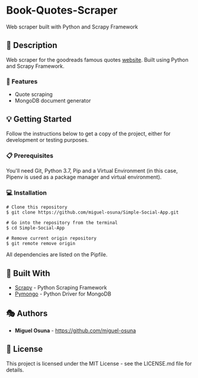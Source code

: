 # Book-Quotes-Scraper
Web scraper built with Python and Scrapy Framework

## :book: Description
Web scraper for the goodreads famous quotes [website](https://www.goodreads.com/quotes). Built using Python and Scrapy Framework. 

### :dart: Features
- Quote scraping
- MongoDB document generator

## :bulb: Getting Started
Follow the instructions below to get a copy of the project, either for development or testing purposes.

### :clipboard: Prerequisites
You'll need Git, Python 3.7, Pip and a Virtual Environment (in this case, Pipenv is used as a package manager and virtual environment).

### :computer: Installation
```
# Clone this repository
$ git clone https://github.com/miguel-osuna/Simple-Social-App.git

# Go into the repository from the terminal
$ cd Simple-Social-App

# Remove current origin repository
$ git remote remove origin
```

All dependencies are listed on the Pipfile.

## :wrench: Built With
- [Scrapy](https://scrapy.org/) - Python Scraping Framework
- [Pymongo]() - Python Driver for MongoDB

## :performing_arts: Authors

- **Miguel Osuna** - https://github.com/miguel-osuna

## :ledger: License

This project is licensed under the MIT License - see the LICENSE.md file for details.

